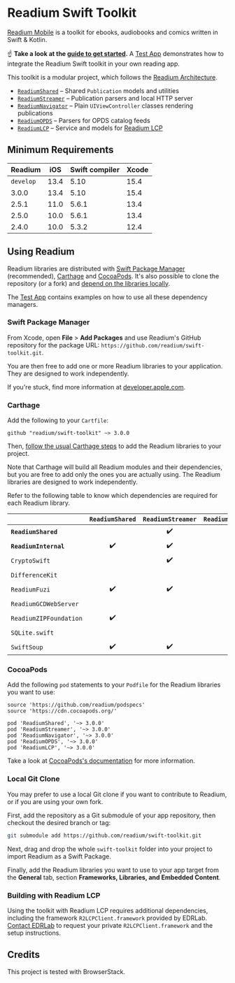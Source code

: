 # Readium Swift Toolkit

[Readium Mobile](https://github.com/readium/mobile) is a toolkit for ebooks, audiobooks and comics written in Swift & Kotlin.

:point_up: **Take a look at the [guide to get started](docs/Guides/Getting%20Started.md).** A [Test App](TestApp) demonstrates how to integrate the Readium Swift toolkit in your own reading app.

This toolkit is a modular project, which follows the [Readium Architecture](https://github.com/readium/architecture).

* [`ReadiumShared`](Sources/Shared) – Shared `Publication` models and utilities
* [`ReadiumStreamer`](Sources/Streamer) – Publication parsers and local HTTP server
* [`ReadiumNavigator`](Sources/Navigator) – Plain `UIViewController` classes rendering publications
* [`ReadiumOPDS`](Sources/OPDS) – Parsers for OPDS catalog feeds
* [`ReadiumLCP`](Sources/LCP) – Service and models for [Readium LCP](https://www.edrlab.org/readium-lcp/)

## Minimum Requirements

<!-- https://swiftversion.net/ -->

| Readium   | iOS  | Swift compiler | Xcode |
|-----------|------|----------------|-------|
| `develop` | 13.4 | 5.10           | 15.4  |
| 3.0.0     | 13.4 | 5.10           | 15.4  |
| 2.5.1     | 11.0 | 5.6.1          | 13.4  |
| 2.5.0     | 10.0 | 5.6.1          | 13.4  |
| 2.4.0     | 10.0 | 5.3.2          | 12.4  |

## Using Readium

<!--:question: **Find documentation and API reference at [readium.org/kotlin-toolkit](https://readium.org/swift-toolkit)**.-->

Readium libraries are distributed with [Swift Package Manager](#swift-package-manager) (recommended), [Carthage](#carthage) and [CocoaPods](#cocoapods). It's also possible to clone the repository (or a fork) and [depend on the libraries locally](#local-git-clone).

The [Test App](TestApp) contains examples on how to use all these dependency managers.

### Swift Package Manager

From Xcode, open **File** > **Add Packages** and use Readium's GitHub repository for the package URL: `https://github.com/readium/swift-toolkit.git`.

You are then free to add one or more Readium libraries to your application. They are designed to work independently.

If you're stuck, find more information at [developer.apple.com](https://developer.apple.com/documentation/swift_packages/adding_package_dependencies_to_your_app).

### Carthage

Add the following to your `Cartfile`:

```
github "readium/swift-toolkit" ~> 3.0.0
```

Then, [follow the usual Carthage steps](https://github.com/Carthage/Carthage#adding-frameworks-to-an-application) to add the Readium libraries to your project.

Note that Carthage will build all Readium modules and their dependencies, but you are free to add only the ones you are actually using. The Readium libraries are designed to work independently.

Refer to the following table to know which dependencies are required for each Readium library.

|                        |   `ReadiumShared`  |  `ReadiumStreamer` | `ReadiumNavigator` |    `ReadiumOPDS`   |    `ReadiumLCP`    | `ReadiumAdapterGCDWebServer` | `ReadiumAdapterLCPSQLite` |
|------------------------|:------------------:|:------------------:|:------------------:|:------------------:|:------------------:|------------------------------|---------------------------|
| **`ReadiumShared`**    |                    | :heavy_check_mark: | :heavy_check_mark: | :heavy_check_mark: | :heavy_check_mark: | :heavy_check_mark:           | :heavy_check_mark:        |
| **`ReadiumInternal`**  | :heavy_check_mark: | :heavy_check_mark: | :heavy_check_mark: | :heavy_check_mark: | :heavy_check_mark: |                              |                           |
| `CryptoSwift`          |                    | :heavy_check_mark: |                    |                    | :heavy_check_mark: |                              |                           |
| `DifferenceKit`        |                    |                    | :heavy_check_mark: |                    |                    |                              |                           |
| `ReadiumFuzi`          | :heavy_check_mark: | :heavy_check_mark: | :heavy_check_mark: | :heavy_check_mark: | :heavy_check_mark: |                              |                           |
| `ReadiumGCDWebServer`  |                    |                    |                    |                    |                    | :heavy_check_mark:           |                           |
| `ReadiumZIPFoundation` | :heavy_check_mark: |                    |                    |                    | :heavy_check_mark: |                              |                           |
| `SQLite.swift`         |                    |                    |                    |                    |                    |                              | :heavy_check_mark:        |
| `SwiftSoup`            | :heavy_check_mark: | :heavy_check_mark: | :heavy_check_mark: | :heavy_check_mark: | :heavy_check_mark: |                              |                           |

### CocoaPods

Add the following `pod` statements to your `Podfile` for the Readium libraries you want to use:

```
source 'https://github.com/readium/podspecs'
source 'https://cdn.cocoapods.org/'

pod 'ReadiumShared', '~> 3.0.0'
pod 'ReadiumStreamer', '~> 3.0.0'
pod 'ReadiumNavigator', '~> 3.0.0'
pod 'ReadiumOPDS', '~> 3.0.0'
pod 'ReadiumLCP', '~> 3.0.0'
```

Take a look at [CocoaPods's documentation](https://guides.cocoapods.org/using/using-cocoapods.html) for more information.

### Local Git Clone

You may prefer to use a local Git clone if you want to contribute to Readium, or if you are using your own fork.

First, add the repository as a Git submodule of your app repository, then checkout the desired branch or tag:

```sh
git submodule add https://github.com/readium/swift-toolkit.git
```

Next, drag and drop the whole `swift-toolkit` folder into your project to import Readium as a Swift Package.

Finally, add the Readium libraries you want to use to your app target from the **General** tab, section **Frameworks, Libraries, and Embedded Content**.

### Building with Readium LCP

Using the toolkit with Readium LCP requires additional dependencies, including the framework `R2LCPClient.framework` provided by EDRLab. [Contact EDRLab](mailto:contact@edrlab.org) to request your private `R2LCPClient.framework` and the setup instructions.

## Credits

This project is tested with BrowserStack.
